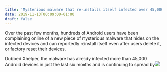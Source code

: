 ```yaml
---
title: 'Mysterious malware that re-installs itself infected over 45,000 Android Phones'
date: 2019-11-13T00:09:00+01:00
draft: false
---
```


Over the past few months, hundreds of Android users have been complaining online of a new piece of mysterious malware that hides on the infected devices and can reportedly reinstall itself even after users delete it, or factory reset their devices.  
  
Dubbed Xhelper, the malware has already infected more than 45,000 Android devices in just the last six months and is continuing to spread by![](http://feeds.feedburner.com/~r/TheHackersNews/~4/GsrVFYlHTlM)